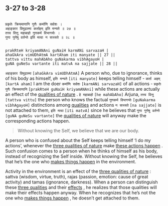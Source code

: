 ## 3-27 to 3-28


```shloka-sa

प्रकृतेः क्रियमाणानि गुणैः कर्माणि सर्वशः ।
अहङ्कार विमूढात्मा कर्ताहम् इति मन्यते ॥ २७ ॥
तत्त्व वित्तु महाबाहो गुणकर्म विभागयोः ।
गुणा गुणेषु वर्तन्ते इति मत्वा न सज्जते ॥ २८ ॥

```
```shloka-sa-hk

prakRteH kriyamANAni guNaiH karmANi sarvazaH |
ahaGkAra vimUDhAtmA kartAham iti manyate || 27 ||
tattva vittu mahAbAho guNakarma vibhAgayoH |
guNA guNeSu vartante iti matvA na sajjate || 28 ||

```
`अहङ्कार विमूढात्मा` `[ahaGkAra vimUDhAtmA]` A person who, due to ignorance, thinks of his body as himself, `इति मन्यते` `[iti manyate]` keeps telling himself - `कर्ता अहम्` `[kartA aham]` I am the doer `कर्माणि सर्वशः` `[karmANi sarvazaH]` of all actions - `प्रकृतेः गुणैः क्रियमाणानि` `[prakRteH guNaiH kriyamANAni]` while these actions are actually an effect of the 
[qualities of nature](2-45_to_2-46.md#satva_rajas_tamas)
.
`हे महाबाहो` `[he mahAbAho]` Arjuna, `तत्त्व वित्तु` `[tattva vittu]` the person who knows the factual `गुणकर्म विभागयोः` `[guNakarma vibhAgayoH]` distinctions among 
[qualities](2-45_to_2-46.md#satva_rajas_tamas)
 and actions `न सज्जते` `[na sajjate]` is not attached to them, `इति मत्वा` `[iti matvA]` since he believes that `गुणा गुणेषु वर्तन्ते` `[guNA guNeSu vartante]` the 
[qualities of nature](2-45_to_2-46.md#satva_rajas_tamas)
 will anyway make the corresponding actions happen.


<a name='applnote_60'></a>
> Without knowing the Self, we believe that we are our body.



A person who is confused about the Self keeps telling himself ‘I do my actions’, whenever the 
[three qualities of nature](14-22.md#satva_rajas_tamas_effects)
 make 
[these actions happen](Back-to-Basics.md#actions_and_happenings)
. Such confusion comes to a person when he thinks of himself as his body, instead of recognizing the Self inside. Without knowing the Self, he believes that he’s the one who 
[makes things happen](Back-to-Basics.md#actions_and_happenings)
 in the environment. 

Activity in the environment is an effect of the 
[three qualities of nature](14-22.md#satva_rajas_tamas_effects)
: sattva (wisdom, virtue, truth), rajas (passion, emotion: cause of great activity) and tamas (ignorance, darkness). When a person can distinguish these 
[three qualities](2-45_to_2-46.md#satva_rajas_tamas)
 and their 
[effects](14-22.md#satva_rajas_tamas_effects)
, he realizes that those qualities will make their effects happen anyway. When he recognizes that he’s not the one who 
[makes things happen](Back-to-Basics.md#actions_and_happenings)
, he doesn’t get attached to them.


